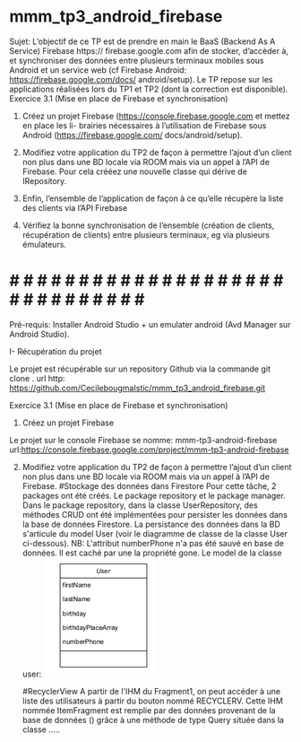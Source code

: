 # mmm_tp3_android_firebase
Sujet:
L’objectif de ce TP est de prendre en main le BaaS (Backend As A Service) Firebase https://
firebase.google.com afin de stocker, d’accèder à, et synchroniser des données entre plusieurs terminaux
mobiles sous Android et un service web (cf Firebase Android: https://firebase.google.com/docs/
android/setup). Le TP repose sur les applications réalisées lors du TP1 et TP2 (dont la correction est
disponible).
Exercice 3.1 (Mise en place de Firebase et synchronisation)
1. Créez un projet Firebase (https://console.firebase.google.com et mettez en place les li-
   brairies nécessaires à l’utilisation de Firebase sous Android (https://firebase.google.com/
   docs/android/setup).

2. Modifiez votre application du TP2 de façon à permettre l’ajout d’un client non plus dans une BD
   locale via ROOM mais via un appel à l’API de Firebase. Pour cela crééez une nouvelle classe qui
   dérive de IRepository.
3. Enfin, l’ensemble de l’application de façon à ce qu’elle récupère la liste des clients via l’API Firebase
4. Vérifiez la bonne synchronisation de l’ensemble (création de clients, récupération de clients) entre
   plusieurs terminaux, eg via plusieurs émulateurs.

# # # # # # # # # # # # # # # # # # # # # # # # # # # # # # # # 
Pré-requis: Installer Android Studio + un emulater android (Avd Manager sur Android Studio).

I- Récupération du projet

Le projet est récupérable sur un repository Github via la commande git clone <url http>. 
url http: https://github.com/CecilebougmaIstic/mmm_tp3_android_firebase.git

Exercice 3.1 (Mise en place de Firebase et synchronisation)
1. Créez un projet Firebase

Le projet sur le console Firebase se nomme: mmm-tp3-android-firebase   
url:https://console.firebase.google.com/project/mmm-tp3-android-firebase

2. Modifiez votre application du TP2 de façon à permettre l’ajout d’un client non plus dans une BD
   locale via ROOM mais via un appel à l’API de Firebase.
   #Stockage des données  dans Firestore 
Pour cette tâche, 2 packages ont été créés. Le package repository et le package manager.
Dans le package repository, dans la classe UserRepository, des méthodes CRUD ont été implémentées pour persister
les données dans la base de données Firestore.
La persistance des données dans la BD s'articule du model User (voir le diagramme de classe de la classe User ci-dessous).
NB: L'attribut numberPhone n'a pas été sauvé en base de données. 
   Il est caché par une la propriété gone.
Le model de la classe user:
![img_1.png](img_1.png)

   #RecyclerView
A partir de l'IHM du Fragment1, on peut accéder à une liste des utilisateurs à partir du bouton
nommé RECYCLERV. Cette IHM nommée ItemFragment est remplie par des données provenant de la base de données
() grâce à une méthode de type Query située dans la classe .....



   

